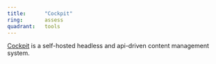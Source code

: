 ```yaml
---
title:      "Cockpit"
ring:       assess
quadrant:   tools
---
```


[Cockpit](https://getcockpit.com/) is a self-hosted headless and api-driven content management system.
